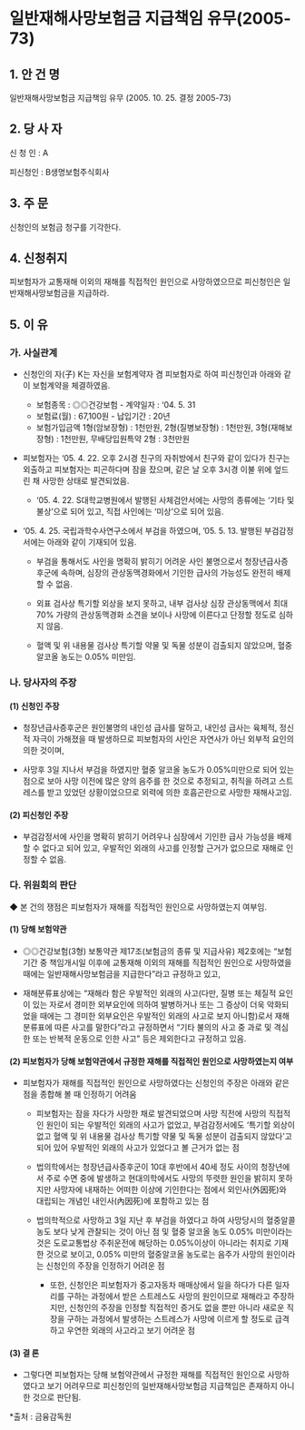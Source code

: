 # 일반재해사망보험금 지급책임 유무(2005-73)

## 1. 안 건 명
일반재해사망보험금 지급책임 유무
              (2005. 10. 25. 결정 2005-73)

## 2. 당 사 자

신 청 인 : A
  
피신청인 : B생명보험주식회사

## 3. 주    문

신청인의 보험금 청구를 기각한다.

## 4. 신청취지

피보험자가 교통재해 이외의 재해를 직접적인 원인으로 사망하였으므로 피신청인은 일반재해사망보험금을 지급하라. 

## 5. 이   유

### 가. 사실관계

* 신청인의 자(子) K는 자신을 보험계약자 겸 피보험자로 하여 피신청인과 아래와 같이 보험계약을 체결하였음.

     - 보험종목 : ◎◎건강보험              - 계약일자 : ‘04. 5. 31 
     - 보험료(월) : 67,100원                 - 납입기간 : 20년  
     - 보험가입금액
        1형(암보장형) : 1천만원, 2형(질병보장형) : 1천만원, 3형(재해보장형) : 1천만원, 무배당입원특약 2형 : 3천만원 

* 피보험자는 ‘05. 4. 22. 오후 2시경 친구의 자취방에서 친구와 같이 있다가 친구는 외출하고 피보험자는 피곤하다며 잠을 잤으며, 같은 날 오후 3시경 이불 위에 엎드린 채 사망한 상태로 발견되었음.
 
   * ‘05. 4. 22. S대학교병원에서 발행된 사체검안서에는 사망의 종류에는 ‘기타 및 불상’으로 되어 있고, 직접 사인에는 ‘미상’으로 되어 있음. 

* ‘05. 4. 25. 국립과학수사연구소에서 부검을 하였으며, ’05. 5. 13. 발행된 부검감정서에는 아래와 같이 기재되어 있음.

    * 부검을 통해서도 사인을 명확히 밝히기 어려운 사인 불명으로서 청장년급사증후군에 속하며, 심장의 관상동맥경화에서 기인한 급사의 가능성도 완전히 배제할 수 없음.

   * 외표 검사상 특기할 외상을 보지 못하고, 내부 검사상 심장 관상동맥에서 최대 70% 가량의 관상동맥경화 소견을 보이나 사망에 이른다고 단정할 정도로 심하지 않음.

    - 혈액 및 위 내용물 검사상 특기할 약물 및 독물 성분이 검출되지 않았으며, 혈중 알코올 농도는 0.05% 미만임.



### 나. 당사자의 주장

####  (1) 신청인 주장
 
* 청장년급사증후군은 원인불명의 내인성 급사를 말하고, 내인성 급사는 육체적, 정신적 자극이 가해졌을 때 발생하므로 피보험자의 사인은 자연사가 아닌 외부적 요인의 의한 것이며,

* 사망후 3일 지나서 부검을 하였지만 혈중 알코올 농도가 0.05%미만으로 되어 있는 점으로 보아 사망 이전에 많은 양의 음주를 한 것으로 추정되고, 취직을 하려고 스트레스를 받고 있었던 상황이었으므로 외력에 의한 호흡곤란으로 사망한 재해사고임.  


#### (2) 피신청인 주장
 
* 부검감정서에 사인을 명확히 밝히기 어려우나 심장에서 기인한 급사 가능성을 배제할 수 없다고 되어 있고, 우발적인 외래의 사고를 인정할 근거가 없으므로 재해로 인정할 수 없음.  

### 다. 위원회의 판단

 ◆ 본 건의 쟁점은 피보험자가 재해를 직접적인 원인으로 사망하였는지 여부임.

####  (1) 당해 보험약관 

* ◎◎건강보험(3형) 보통약관 제17조(보험금의 종류 및 지급사유) 제2호에는 “보험기간 중 책임개시일 이후에 교통재해 이외의 재해를 직접적인 원인으로 사망하였을 때에는 일반재해사망보험금을 지급한다”라고 규정하고 있고,   

* 재해분류표상에는 “재해라 함은 우발적인 외래의 사고(다만, 질병 또는 체질적 요인이 있는 자로서 경미한 외부요인에 의하여 발병하거나 또는 그 증상이 더욱 악화되었을 때에는 그 경미한 외부요인은 우발적인 외래의 사고로 보지 아니함)로서 재해분류표에 따른 사고를 말한다”라고 규정하면서 “기타 불의의 사고 중 과로 및 격심한 또는 반복적 운동으로 인한 사고” 등은 제외한다고 규정하고 있음.


#### (2) 피보험자가 당해 보험약관에서 규정한 재해를 직접적인 원인으로 사망하였는지 여부

* 피보험자가 재해를 직접적인 원인으로 사망하였다는 신청인의 주장은 아래와 같은 점을 종합해 볼 때 인정하기 어려움
  
  * 피보험자는 잠을 자다가 사망한 채로 발견되었으며 사망 직전에 사망의 직접적인 원인이 되는 우발적인 외래의 사고가 없었고, 부검감정서에도 ‘특기할 외상이 없고 혈액 및 위 내용물 검사상 특기할 약물 및 독물 성분이 검출되지 않았다’고 되어 있어 우발적인 외래의 사고가 있었다고 볼 근거가 없는 점  

  * 법의학에서는 청장년급사증후군이 10대 후반에서 40세 정도 사이의 청장년에서 주로 수면 중에 발생하고 현대의학에서도 사망의 뚜렷한 원인을 밝히지 못하지만 사망자에 내재하는 어떠한 이상에 기인한다는 점에서 외인사(外因死)와 대립되는 개념인 내인사(內因死)에 포함하고 있는 점

  * 법의학적으로 사망하고 3일 지난 후 부검을 하였다고 하여 사망당시의 혈중알콜 농도 보다 낮게 관찰되는 것이 아닌 점 및 혈중 알코올 농도 0.05% 미만이라는 것은 도로교통법상 주취운전에 해당하는 0.05%이상이 아니라는 취지로 기재한 것으로 보이고, 0.05% 미만의 혈중알코올 농도로는 음주가 사망의 원인이라는 신청인의 주장을 인정하기 어려운 점  

    * 또한, 신청인은 피보험자가 중고자동차 매매상에서 일을 하다가 다른 일자리를 구하는 과정에서 받은 스트레스도 사망의 원인이므로 재해라고 주장하지만, 신청인의 주장을 인정할 직접적인 증거도 없을 뿐만 아니라 새로운 직장을 구하는 과정에서 발생하는 스트레스가 사망에 이르게 할 정도로 급격하고 우연한 외래의 사고라고 보기 어려운 점  

####    (3) 결 론

  * 그렇다면 피보험자는 당해 보험약관에서 규정한 재해를 직접적인 원인으로 사망하였다고 보기 어려우므로 피신청인의 일반재해사망보험금 지급책임은 존재하지 아니한 것으로 판단됨.


*출처 : 금융감독원